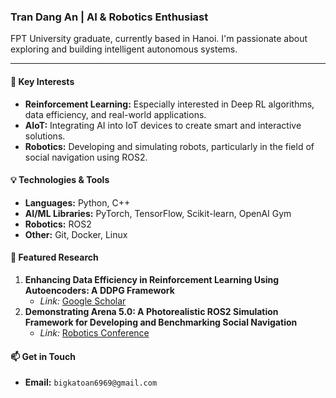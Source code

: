 ### Tran Dang An | AI & Robotics Enthusiast

FPT University graduate, currently based in Hanoi. I'm passionate about exploring and building intelligent autonomous systems.

---

#### 🔭 Key Interests
* **Reinforcement Learning:** Especially interested in Deep RL algorithms, data efficiency, and real-world applications.
* **AIoT:** Integrating AI into IoT devices to create smart and interactive solutions.
* **Robotics:** Developing and simulating robots, particularly in the field of social navigation using ROS2.

#### 💡 Technologies & Tools
* **Languages:** Python, C++
* **AI/ML Libraries:** PyTorch, TensorFlow, Scikit-learn, OpenAI Gym
* **Robotics:** ROS2
* **Other:** Git, Docker, Linux

#### 🔬 Featured Research
1.  **Enhancing Data Efficiency in Reinforcement Learning Using Autoencoders: A DDPG Framework**
    * *Link:* [Google Scholar](https://scholar.google.com/citations?view_op=view_citation&hl=vi&user=x0I5hdIAAAAJ&citation_for_view=x0I5hdIAAAAJ:u5HHmVD_uO8C)
2.  **Demonstrating Arena 5.0: A Photorealistic ROS2 Simulation Framework for Developing and Benchmarking Social Navigation**
    * *Link:* [Robotics Conference](https://roboticsconference.org/program/papers/92/)

#### 📫 Get in Touch
* **Email:** `bigkatoan6969@gmail.com`
